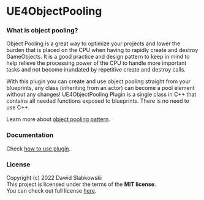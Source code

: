 # UE4ObjectPooling

### What is object pooling?

Object Pooling is a great way to optimize your projects and lower the burden that is placed on the CPU when having to rapidly create and destroy GameObjects. It is a good practice and design pattern to keep in mind to help relieve the processing power of the CPU to handle more important tasks and not become inundated by repetitive create and destroy calls. 


With this plugin you can create and use object pooling straight from your blueprints, any class (inheriting from an actor) can become a pool element without any changes!
UE4ObjectPooling Plugin is a single class in C++ that contains all needed functions exposed to blueprints. There is no need to use C++.

Learn more about [object pooling pattern](https://gameprogrammingpatterns.com/object-pool.html).

### Documentation

Check [how to use plugin](https://github.com/dslabkowski/UE4ObjectPooling/wiki/Documentation).

### License

Copyright (c) 2022 Dawid Slabkowski  
This project is licensed under the terms of the **MIT license**.  
You can check out full license [here](https://github.com/dslabkowski/UE4ObjectPooling/blob/main/LICENSE).
